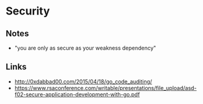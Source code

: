 # Security

## Notes
* "you are only as secure as your weakness dependency"

## Links
* http://0xdabbad00.com/2015/04/18/go_code_auditing/
* https://www.rsaconference.com/writable/presentations/file_upload/asd-f02-secure-application-development-with-go.pdf

